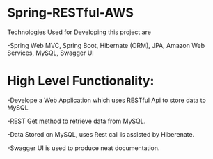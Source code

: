 # Spring-RESTful-AWS
Technologies Used for Developing this project are 
 
 -Spring Web MVC, Spring Boot, Hibernate (ORM), JPA, Amazon Web Services, MySQL, Swagger UI
 
 # High Level Functionality:
 
 -Develope a Web Application which uses RESTful Api to store data to MySQL
 
 -REST Get method to retrieve data from MySQL.
 
 -Data Stored on MySQL, uses Rest call is assisted by Hiberenate.
 
 -Swagger UI is used to produce neat documentation.
 
